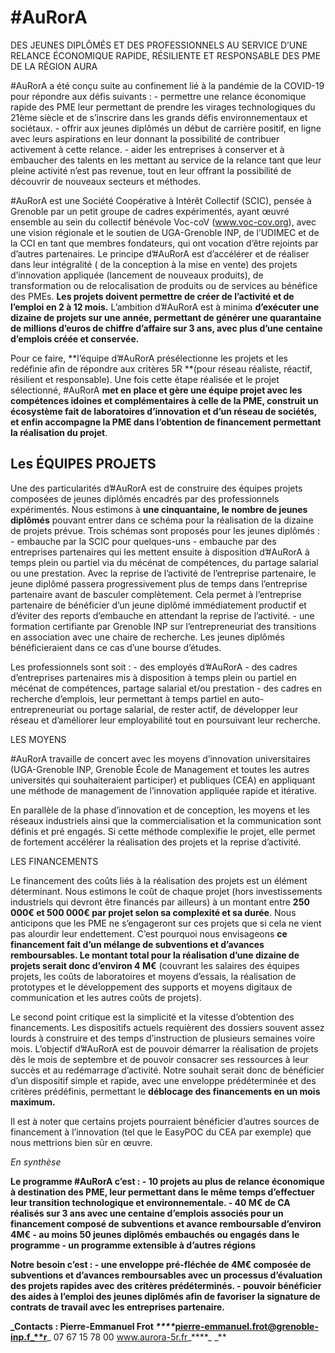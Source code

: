 # #AuRorADES JEUNES DIPLÔMÉS ET DES PROFESSIONNELS  AU SERVICE D’UNE RELANCE ÉCONOMIQUE RAPIDE, RÉSILIENTE ET RESPONSABLE DES PME DE LA RÉGION AURA

#AuRorA a été conçu suite au confinement lié à la pandémie de la COVID-19 pour répondre aux défis suivants :	- permettre une relance économique rapide des PME leur permettant de prendre les virages technologiques du 21ème siècle et de s’inscrire dans les grands défis environnementaux et sociétaux.	- offrir aux jeunes diplômés un début de carrière positif, en ligne avec leurs aspirations en leur donnant la possibilité de contribuer activement à cette relance.	- aider les entreprises à conserver et à embaucher des talents en les mettant au service de la relance tant que leur pleine activité n’est pas revenue, tout en leur offrant la possibilité de découvrir de nouveaux secteurs et méthodes.

#AuRorA est une Société Coopérative à Intérêt Collectif (SCIC), pensée à Grenoble par un petit groupe de cadres expérimentés, ayant œuvré ensemble au sein du collectif bénévole Voc-coV (www.voc-cov.org), avec une vision régionale et le soutien de UGA-Grenoble INP, de l’UDIMEC et de la CCI en tant que membres fondateurs, qui ont vocation d’être rejoints par d’autres partenaires. Le principe d’#AuRorA est d’accélérer et de réaliser dans leur intégralité ( de la conception à la mise en vente) des projets d’innovation appliquée (lancement de nouveaux produits), de transformation ou de relocalisation de produits ou de services au bénéfice des PMEs. **Les projets doivent permettre de créer de l’activité et de l’emploi en 2 à 12 mois.** L’ambition d’#AuRorA est à minima **d’exécuter une dizaine de projets sur une année, permettant de générer une quarantaine de millions d’euros de chiffre d’affaire sur 3 ans, avec plus d’une centaine d’emplois créée ****et**** conservée.**

Pour ce faire, **l’équipe d’#AuRorA présélectionne les projets et les redéfinie afin de répondre aux critères 5R **(pour réseau réaliste, réactif, résilient et responsable). Une fois cette étape réalisée et le projet sélectionné, #AuRorA **met en place et gère une équipe projet avec les compétences idoines et complémentaires à celle de la PME, construit un écosystème fait de laboratoires d’innovation et d’un réseau de sociétés, et enfin accompagne la PME dans l’obtention de financement permettant la réalisation du projet**.

## Les ÉQUIPES PROJETS

Une des particularités d’#AuRorA est de construire des équipes projets composées de jeunes diplômés encadrés par des professionnels expérimentés. Nous estimons à **une cinquantaine, le nombre de jeunes diplômés** pouvant entrer dans ce schéma pour la réalisation de la dizaine de projets prévue.Trois schémas sont proposés pour les jeunes diplômés :	- embauche par la SCIC pour quelques-uns	- embauche par des entreprises partenaires qui les mettent ensuite à disposition d’#AuRorA à temps plein ou partiel via du mécénat de compétences, du partage salarial ou une prestation. Avec la reprise de l’activité de l’entreprise partenaire, le jeune diplômé passera progressivement plus de temps dans l’entreprise partenaire avant de basculer complètement. Cela permet à l’entreprise partenaire de bénéficier d’un jeune diplômé immédiatement productif et d’éviter des reports d’embauche en attendant la reprise de l’activité.	- une formation certifiante par Grenoble INP sur l’entrepreneuriat des transitions en association avec une chaire de recherche. Les jeunes diplômés bénéficieraient dans ce cas d’une bourse d’études.

Les professionnels sont soit :	- des employés d’#AuRorA	- des cadres d’entreprises partenaires mis à disposition à temps plein ou partiel en mécénat de compétences, partage salarial et/ou prestation	- des cadres en recherche d’emplois, leur permettant à temps partiel en auto-entrepreneuriat ou portage salarial, de rester actif, de développer leur réseau et d’améliorer leur employabilité tout en poursuivant leur recherche.

LES MOYENS

#AuRorA travaille de concert avec les moyens d’innovation universitaires (UGA-Grenoble INP, Grenoble École de Management et toutes les autres universités qui souhaiteraient participer) et publiques (CEA) en appliquant une méthode de management de l’innovation appliquée rapide et itérative.

En parallèle de la phase d’innovation et de conception, les moyens et les réseaux industriels ainsi que la commercialisation et la communication sont définis et pré engagés. Si cette méthode complexifie le projet, elle permet de fortement accélérer la réalisation des projets et la reprise d’activité.

LES FINANCEMENTS

Le financement des coûts liés à la réalisation des projets est un élément déterminant. Nous estimons le coût de chaque projet (hors investissements industriels qui devront être financés par ailleurs) à un montant entre **250 000€ et 500 000€ par projet selon sa complexité et sa durée**. Nous anticipons que les PME ne s’engageront sur ces projets que si cela ne vient pas alourdir leur endettement. C’est pourquoi nous envisageons **ce financement fait d’un mélange de subventions et d’avances remboursables. Le montant total pour la réalisation d’une dizaine de projets serait donc d’environ 4 M€** (couvrant les salaires des équipes projets, les coûts de laboratoires et moyens d’essais, la réalisation de prototypes et le développement des supports et moyens digitaux de communication et les autres coûts de projets).

Le second point critique est la simplicité et la vitesse d’obtention des financements. Les dispositifs actuels requièrent des dossiers souvent assez lourds à construire et des temps d’instruction de plusieurs semaines voire mois. L’objectif d’#AuRorA est de pouvoir démarrer la réalisation de projets dès le mois de septembre et de pouvoir consacrer ses ressources à leur succès et au redémarrage d’activité. Notre souhait serait donc de bénéficier d’un dispositif simple et rapide, avec une enveloppe prédéterminée et des critères prédéfinis, permettant le **déblocage des financements en un mois maximum.**

Il est à noter que certains projets pourraient bénéficier d’autres sources de financement à l’innovation (tel que le EasyPOC du CEA par exemple) que nous mettrions bien sûr en œuvre.

*En synthèse*

**Le programme #AuRorA c’est : 	- 10 projets au plus de relance économique à destination des PME, leur permettant dans le même temps d’effectuer leur transition technologique et environnementale.	- 40 M€ de CA réalisés sur 3 ans avec une centaine d’emplois associés pour un financement composé de subventions et avance remboursable d’environ 4M€	- au moins 50 jeunes diplômés embauchés ou engagés dans le programme 	- un programme extensible à d’autres régions**

**Notre besoin c’est : 	- une enveloppe pré-fléchée de 4M€ composée de subventions et d’avances remboursables avec un processus d’évaluation des projets rapides avec des critères prédéterminés.	- pouvoir bénéficier des aides à l’emploi des jeunes diplômés afin de favoriser la signature de contrats de travail avec les entreprises partenaire.**

**_Contacts : 	Pierre-Emmanuel Frot_****_[pierre-emmanuel.frot@grenoble-inp.f_**r](mailto:pierre-emmanuel.frot@grenoble-inp.fr)**_ 07 67 15 78 00www.aurora-5r.fr_****__**

